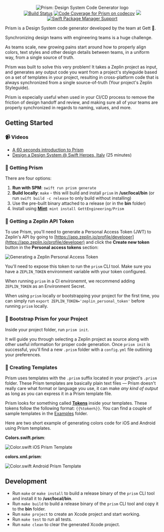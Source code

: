 <p align="center">
<img src="Assets/gh/logo.jpg" alt="Prism: Design System Code Generator logo" title="Prism: Design System Code Generator logo" />
<br />
<a href="https://app.bitrise.io/app/2d0aa2513db48aa2" target="_blank" alt="Build Status" title="Build Status"><img src="https://app.bitrise.io/app/2d0aa2513db48aa2/status.svg?token=riEOgNQwUYaEcZpDbxaY0g&branch=master" alt="Build Status" title="Build Status" /></a>
<a href="https://codecov.io/gh/GettEngineering/Prism" target="_blank" alt="Code Coverage for Prism on codecov" title="Code Coverage for Prism on codecov"><img src="https://codecov.io/gh/GettEngineering/Prism/branch/master/graph/badge.svg" alt="Code Coverage for Prism on codecov" title="Code Coverage for Prism on codecov"/></a>
<img src="https://img.shields.io/badge/platform-macOS%20%7C%20Linux-%23989898" />
<a href="https://github.com/apple/swift-package-manager"><img src="https://img.shields.io/badge/SPM-compatible-brightgreen.svg" alt="Swift Package Manager Support" /></a>
</p>

Prism is a Design System code generator developed by the team at Gett 🚕.

Synchronizing design teams with engineering teams is a huge challenge.

As teams scale, new growing pains start around how to properly align colors, text styles and other design details between teams, in a uniform way, from a single source of truth.

Prism was built to solve this very problem! It takes a Zeplin project as input, and generates any output code you want from a project's styleguide based on a set of templates in your project, resulting in cross-platform code that is always synchronized from a single source-of-truth (Your project's Zeplin Styleguide).

Prism is especially useful when used in your CI/CD process to remove the friction of design handoff and review, and making sure all of your teams are properly synchronized in regards to naming, values, and more.

## Getting Started

### 📹 Videos

* [A 60 seconds introduction to Prism](https://www.youtube.com/watch?v=MNcAAUji-YY)
* [Design a Design System @ Swift Heroes, Italy](https://www.youtube.com/watch?v=UFyx7EtbcMU) (25 minutes)

### 🌈 Getting Prism

There are four options: 

1. **Run with SPM**: `swift run prism generate` 
2. **Build locally**: `make` - this will build and install `prism` in **/usr/local/bin** (or run `swift build -c release` to only build without installing)
3. Use the pre-built binary attached to a release (or in the **bin** folder)
4. Install using **[Mint](https://github.com/yonaskolb/Mint)**: `mint install GettEngineering/Prism`

### 🔑 Getting a Zeplin API Token

To use Prism, you'll need to generate a Personal Access Token (JWT) to Zeplin's API by going to [https://app.zeplin.io/profile/developer](https://app.zeplin.io/profile/developer) and click the **Create new token** button in the **Personal access tokens** section:

![Generating a Zeplin Personal Access Token](Assets/gh/pat.png "Generating a Zeplin Personal Access Token")

You'll need to expose this token to run the `prism` CLI tool. Make sure you have a `ZEPLIN_TOKEN` environment variable with your token configured. 

When running `prism` in a CI environemnt, we recommend adding `ZEPLIN_TOKEN` as an Environment Secret.

When using `prism` locally or bootstrapping your project for the first time, you can simply run `export ZEPLIN_TOKEN='zeplin_personal_token'` before running `prism` locally.

### 👢 Bootstrap Prism for your Project

Inside your project folder, run `prism init`. 

It will guide you through selecting a Zeplin project as source along with other useful information for proper code generation. Once `prism init` is successful, you'll find a new `.prism` folder with a `config.yml` file outlining your preferences.

### 🎨 Creating Templates

Prism uses templates with the `.prism` suffix located in your project's `.prism` folder. These Prism templates are basically plain text files — Prism doesn't really care what format or language you use, it can make _any kind of output_ as long as you can express it in a Prism template file.

Prism looks for something called [**Tokens**](Documentation/Tokens.md) inside your templates. These tokens follow the following format: `{{%token%}}`. You can find a couple of sample templates in the [Examples](https://github.com/gtforge/Prism/tree/master/Examples) folder.

Here are two short example of generating colors code for iOS and Android using Prism templates.

**Colors.swift.prism**:

![Color.swift iOS Prism Template](Assets/gh/Colors-iOS.gif "Color.swift iOS Prism Template")

**colors.xml.prism**:

![Color.swift Android Prism Template](Assets/gh/Colors-Android.gif "Color.swift Android Prism Template")
    
## Development

* Run `make` or `make install` to build a release binary of the `prism` CLI tool and install it to **/usr/local/bin**.
* Run `make build` to build a release binary of the `prism` CLI tool and copy it to the **bin** folder.
* Run `make project` to create an Xcode project and start working.
* Run `make test` to run all tests.
* Run `make clean` to clear the generated Xcode project.

